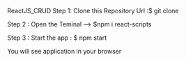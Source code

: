 ReactJS_CRUD Step 1: Clone this Repository Url :$ git clone

Step 2 : Open the Teminal --> $npm i react-scripts 

Step 3 : Start the app : $ npm start

You will see application in your browser
